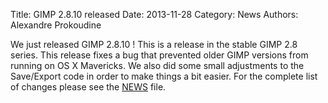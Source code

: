 Title: GIMP 2.8.10 released
Date: 2013-11-28
Category: News
Authors: Alexandre Prokoudine

We just released GIMP 2.8.10 ! This is a release in the stable GIMP 2.8 series. This release fixes a bug that prevented older GIMP versions from running on OS X Mavericks. We also did some small adjustments to the Save/Export code in order to make things a bit easier. For the complete list of changes please see the [NEWS](http://git.gnome.org/browse/gimp/plain/NEWS?h=gimp-2-8) file.
